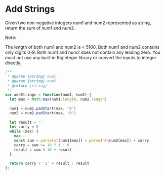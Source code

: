 # Add Strings

Given two non-negative integers num1 and num2 represented as string, return the sum of num1 and num2.

Note:

  The length of both num1 and num2 is < 5100.
  Both num1 and num2 contains only digits 0-9.
  Both num1 and num2 does not contain any leading zero.
  You must not use any built-in BigInteger library or convert the inputs to integer directly.


```JavaScript
/**
 * @param {string} num1
 * @param {string} num2
 * @return {string}
 */
var addStrings = function(num1, num2) {
  let max = Math.max(num1.length, num2.length)
  
  num1 = num1.padStart(max, '0')
  num2 = num2.padStart(max, '0')
  
  let result = ''
  let carry = 0
  while (max) {
    max--
    const sum = parseInt(num1[max]) + parseInt(num2[max]) + carry
    carry = sum >= 10 ? 1 : 0
    result = sum % 10 + result
  }
  
  return carry ? '1' + result : result
};
```